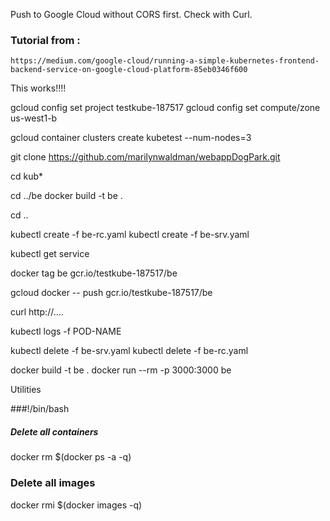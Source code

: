 
Push to Google Cloud without CORS first.  Check with Curl.

### Tutorial from :
    https://medium.com/google-cloud/running-a-simple-kubernetes-frontend-backend-service-on-google-cloud-platform-85eb0346f600

This works!!!!


gcloud config set project testkube-187517
gcloud config set compute/zone us-west1-b 

gcloud container clusters create kubetest --num-nodes=3

git clone https://github.com/marilynwaldman/webappDogPark.git

cd kub*


cd ../be
   docker build -t be .

cd ..

kubectl create -f  be-rc.yaml
kubectl create -f  be-srv.yaml

kubectl get service


docker tag be gcr.io/testkube-187517/be


gcloud docker -- push gcr.io/testkube-187517/be

curl http://....

kubectl logs -f POD-NAME

kubectl delete -f  be-srv.yaml
kubectl delete -f  be-rc.yaml







docker build -t be .
docker run --rm -p 3000:3000 be

Utilities

###!/bin/bash
##### Delete all containers
docker rm $(docker ps -a -q)
### Delete all images
docker rmi $(docker images -q)